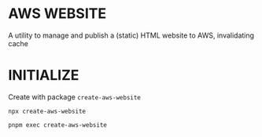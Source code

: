# AWS WEBSITE

A utility to manage and publish a (static) HTML website to AWS, invalidating cache 

# INITIALIZE

Create with package `create-aws-website`

```
npx create-aws-website
```
```
pnpm exec create-aws-website
```